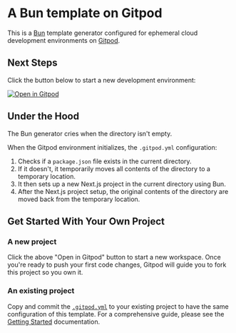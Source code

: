 # A Bun template on Gitpod

This is a [Bun](https://bun.sh/) template generator configured for ephemeral cloud development environments on [Gitpod](https://www.gitpod.io/).

## Next Steps

Click the button below to start a new development environment:

[![Open in Gitpod](https://gitpod.io/button/open-in-gitpod.svg)](https://gitpod.io/#https://github.com/Emnolope/gitpod-template-bun-next-js)

## Under the Hood


The Bun generator cries when the directory isn't empty.

When the Gitpod environment initializes, the `.gitpod.yml` configuration:

1. Checks if a `package.json` file exists in the current directory.
2. If it doesn't, it temporarily moves all contents of the directory to a temporary location.
3. It then sets up a new Next.js project in the current directory using Bun.
4. After the Next.js project setup, the original contents of the directory are moved back from the temporary location.

## Get Started With Your Own Project

### A new project

Click the above "Open in Gitpod" button to start a new workspace. Once you're ready to push your first code changes, Gitpod will guide you to fork this project so you own it.

### An existing project

Copy and commit the [`.gitpod.yml`](./.gitpod.yml) to your existing project to have the same configuration of this template. For a comprehensive guide, please see the [Getting Started](https://www.gitpod.io/docs/getting-started) documentation.
